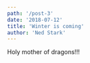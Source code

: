 ```yaml
---
path: '/post-3'
date: '2018-07-12'
title: 'Winter is coming'
author: 'Ned Stark'
---
```


Holy mother of dragons!!!
